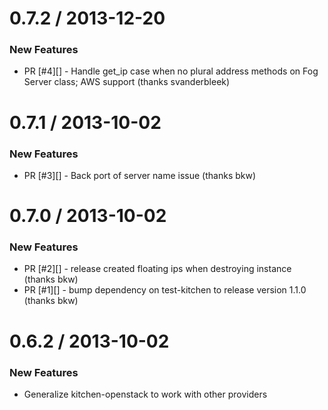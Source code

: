 # 0.7.2 / 2013-12-20

### New Features

* PR [#4][] - Handle get_ip case when no plural address methods on Fog Server class; AWS support (thanks svanderbleek)

# 0.7.1 / 2013-10-02

### New Features

* PR [#3][] - Back port of server name issue (thanks bkw)

# 0.7.0 / 2013-10-02

### New Features

* PR [#2][] - release created floating ips when destroying instance (thanks bkw)
* PR [#1][] - bump dependency on test-kitchen to release version 1.1.0 (thanks bkw)

# 0.6.2 / 2013-10-02

### New Features

* Generalize kitchen-openstack to work with other providers

